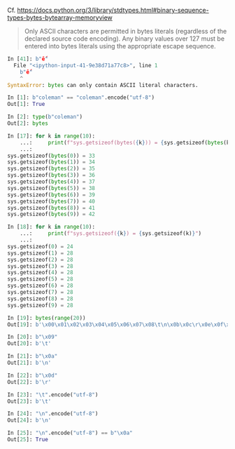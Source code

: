 Cf. <https://docs.python.org/3/library/stdtypes.html#binary-sequence-types-bytes-bytearray-memoryview>

> Only ASCII characters are permitted in bytes literals (regardless of the declared source code encoding). Any binary values over 127 must be entered into bytes literals using the appropriate escape sequence.
```python
In [41]: b"ế"
  File "<ipython-input-41-9e38d71a77c8>", line 1
    b"ế"
    ^
SyntaxError: bytes can only contain ASCII literal characters.
```






```python
In [1]: b"coleman" == "coleman".encode("utf-8")
Out[1]: True

In [2]: type(b"coleman")
Out[2]: bytes

In [17]: for k in range(10):
    ...:     print(f"sys.getsizeof(bytes({k})) = {sys.getsizeof(bytes(k))}")
    ...:
sys.getsizeof(bytes(0)) = 33
sys.getsizeof(bytes(1)) = 34
sys.getsizeof(bytes(2)) = 35
sys.getsizeof(bytes(3)) = 36
sys.getsizeof(bytes(4)) = 37
sys.getsizeof(bytes(5)) = 38
sys.getsizeof(bytes(6)) = 39
sys.getsizeof(bytes(7)) = 40
sys.getsizeof(bytes(8)) = 41
sys.getsizeof(bytes(9)) = 42

In [18]: for k in range(10):
    ...:     print(f"sys.getsizeof({k}) = {sys.getsizeof(k)}")
    ...:
sys.getsizeof(0) = 24
sys.getsizeof(1) = 28
sys.getsizeof(2) = 28
sys.getsizeof(3) = 28
sys.getsizeof(4) = 28
sys.getsizeof(5) = 28
sys.getsizeof(6) = 28
sys.getsizeof(7) = 28
sys.getsizeof(8) = 28
sys.getsizeof(9) = 28

In [19]: bytes(range(20))
Out[19]: b'\x00\x01\x02\x03\x04\x05\x06\x07\x08\t\n\x0b\x0c\r\x0e\x0f\x10\x11\x12\x13'

In [20]: b"\x09"
Out[20]: b'\t'

In [21]: b"\x0a"
Out[21]: b'\n'

In [22]: b"\x0d"
Out[22]: b'\r'

In [23]: "\t".encode("utf-8")
Out[23]: b'\t'

In [24]: "\n".encode("utf-8")
Out[24]: b'\n'

In [25]: "\n".encode("utf-8") == b"\x0a"
Out[25]: True
```
